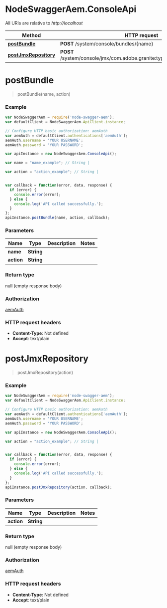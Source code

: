 # NodeSwaggerAem.ConsoleApi

All URIs are relative to *http://localhost*

Method | HTTP request | Description
------------- | ------------- | -------------
[**postBundle**](ConsoleApi.md#postBundle) | **POST** /system/console/bundles/{name} | 
[**postJmxRepository**](ConsoleApi.md#postJmxRepository) | **POST** /system/console/jmx/com.adobe.granite:type&#x3D;Repository/op/{action} | 


<a name="postBundle"></a>
# **postBundle**
> postBundle(name, action)



### Example
```javascript
var NodeSwaggerAem = require('node-swagger-aem');
var defaultClient = NodeSwaggerAem.ApiClient.instance;

// Configure HTTP basic authorization: aemAuth
var aemAuth = defaultClient.authentications['aemAuth'];
aemAuth.username = 'YOUR USERNAME';
aemAuth.password = 'YOUR PASSWORD';

var apiInstance = new NodeSwaggerAem.ConsoleApi();

var name = "name_example"; // String | 

var action = "action_example"; // String | 


var callback = function(error, data, response) {
  if (error) {
    console.error(error);
  } else {
    console.log('API called successfully.');
  }
};
apiInstance.postBundle(name, action, callback);
```

### Parameters

Name | Type | Description  | Notes
------------- | ------------- | ------------- | -------------
 **name** | **String**|  | 
 **action** | **String**|  | 

### Return type

null (empty response body)

### Authorization

[aemAuth](../README.md#aemAuth)

### HTTP request headers

 - **Content-Type**: Not defined
 - **Accept**: text/plain

<a name="postJmxRepository"></a>
# **postJmxRepository**
> postJmxRepository(action)



### Example
```javascript
var NodeSwaggerAem = require('node-swagger-aem');
var defaultClient = NodeSwaggerAem.ApiClient.instance;

// Configure HTTP basic authorization: aemAuth
var aemAuth = defaultClient.authentications['aemAuth'];
aemAuth.username = 'YOUR USERNAME';
aemAuth.password = 'YOUR PASSWORD';

var apiInstance = new NodeSwaggerAem.ConsoleApi();

var action = "action_example"; // String | 


var callback = function(error, data, response) {
  if (error) {
    console.error(error);
  } else {
    console.log('API called successfully.');
  }
};
apiInstance.postJmxRepository(action, callback);
```

### Parameters

Name | Type | Description  | Notes
------------- | ------------- | ------------- | -------------
 **action** | **String**|  | 

### Return type

null (empty response body)

### Authorization

[aemAuth](../README.md#aemAuth)

### HTTP request headers

 - **Content-Type**: Not defined
 - **Accept**: text/plain

